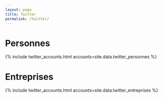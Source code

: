 ```yaml
---
layout: page
title: Twitter
permalink: /twitter/
---
```


<h1>Personnes</h1>

{% include twitter_accounts.html accounts=site.data.twitter_personnes %}

<h1>Entreprises</h1>

{% include twitter_accounts.html accounts=site.data.twitter_entreprises %}
